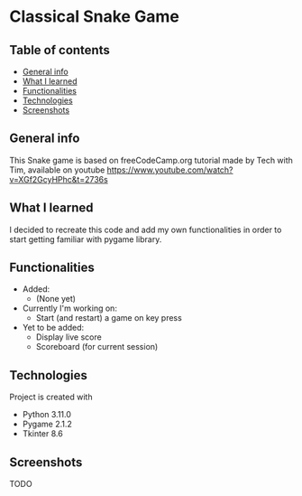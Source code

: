 # Classical Snake Game

## Table of contents
* [General info](#general-info)
* [What I learned](#what-i-learned)
* [Functionalities](#functionalities)
* [Technologies](#technologies)
* [Screenshots](#screenshots)

## General info
This Snake game is based on freeCodeCamp.org tutorial made by Tech with Tim, available on youtube
https://www.youtube.com/watch?v=XGf2GcyHPhc&t=2736s

## What I learned
I decided to recreate this code and add my own functionalities in order to start getting familiar with pygame library.

## Functionalities
* Added:
  - (None yet)
* Currently I'm working on:
  - Start (and restart) a game on key press
* Yet to be added:
  - Display live score
  - Scoreboard (for current session)

## Technologies
Project is created with
* Python 3.11.0
* Pygame 2.1.2
* Tkinter 8.6

## Screenshots

TODO
